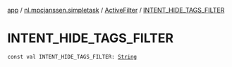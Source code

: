 [app](../../index.md) / [nl.mpcjanssen.simpletask](../index.md) / [ActiveFilter](index.md) / [INTENT_HIDE_TAGS_FILTER](.)

# INTENT_HIDE_TAGS_FILTER

`const val INTENT_HIDE_TAGS_FILTER: `[`String`](https://kotlinlang.org/api/latest/jvm/stdlib/kotlin/-string/index.html)